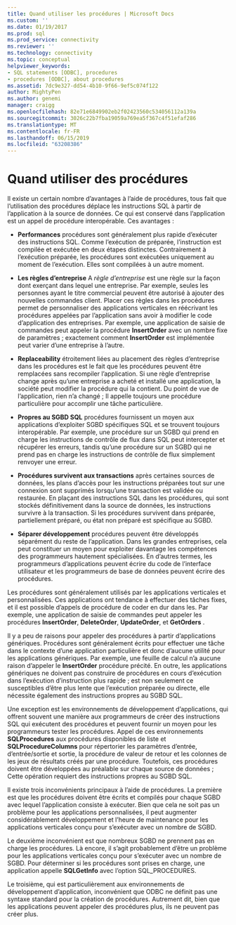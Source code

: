```yaml
---
title: Quand utiliser les procédures | Microsoft Docs
ms.custom: ''
ms.date: 01/19/2017
ms.prod: sql
ms.prod_service: connectivity
ms.reviewer: ''
ms.technology: connectivity
ms.topic: conceptual
helpviewer_keywords:
- SQL statements [ODBC], procedures
- procedures [ODBC], about procedures
ms.assetid: 7dc9e327-dd54-4b10-9f66-9ef5c074f122
author: MightyPen
ms.author: genemi
manager: craigg
ms.openlocfilehash: 82e71e6849902eb2f02423560c534056112a139a
ms.sourcegitcommit: 3026c22b7fba19059a769ea5f367c4f51efaf286
ms.translationtype: MT
ms.contentlocale: fr-FR
ms.lasthandoff: 06/15/2019
ms.locfileid: "63208386"
---
```

# <a name="when-to-use-procedures"></a>Quand utiliser des procédures
Il existe un certain nombre d’avantages à l’aide de procédures, tous fait que l’utilisation des procédures déplace les instructions SQL à partir de l’application à la source de données. Ce qui est conservé dans l’application est un appel de procédure interopérable. Ces avantages :  
  
-   **Performances** procédures sont généralement plus rapide d’exécuter des instructions SQL. Comme l’exécution de préparée, l’instruction est compilée et exécutée en deux étapes distinctes. Contrairement à l’exécution préparée, les procédures sont exécutées uniquement au moment de l’exécution. Elles sont compilées à un autre moment.  
  
-   **Les règles d’entreprise** A *règle d’entreprise* est une règle sur la façon dont exerçant dans lequel une entreprise. Par exemple, seules les personnes ayant le titre commercial peuvent être autorisé à ajouter des nouvelles commandes client. Placer ces règles dans les procédures permet de personnaliser des applications verticales en réécrivant les procédures appelées par l’application sans avoir à modifier le code d’application des entreprises. Par exemple, une application de saisie de commandes peut appeler la procédure **InsertOrder** avec un nombre fixe de paramètres ; exactement comment **InsertOrder** est implémentée peut varier d’une entreprise à l’autre.  
  
-   **Replaceability** étroitement liées au placement des règles d’entreprise dans les procédures est le fait que les procédures peuvent être remplacées sans recompiler l’application. Si une règle d’entreprise change après qu’une entreprise a acheté et installé une application, la société peut modifier la procédure qui la contient. Du point de vue de l’application, rien n’a changé ; Il appelle toujours une procédure particulière pour accomplir une tâche particulière.  
  
-   **Propres au SGBD SQL** procédures fournissent un moyen aux applications d’exploiter SGBD spécifiques SQL et se trouvent toujours interopérable. Par exemple, une procédure sur un SGBD qui prend en charge les instructions de contrôle de flux dans SQL peut intercepter et récupérer les erreurs, tandis qu’une procédure sur un SGBD qui ne prend pas en charge les instructions de contrôle de flux simplement renvoyer une erreur.  
  
-   **Procédures survivent aux transactions** après certaines sources de données, les plans d’accès pour les instructions préparées tout sur une connexion sont supprimés lorsqu’une transaction est validée ou restaurée. En plaçant des instructions SQL dans les procédures, qui sont stockés définitivement dans la source de données, les instructions survivre à la transaction. Si les procédures survivent dans préparée, partiellement préparé, ou état non préparé est spécifique au SGBD.  
  
-   **Séparer développement** procédures peuvent être développés séparément du reste de l’application. Dans les grandes entreprises, cela peut constituer un moyen pour exploiter davantage les compétences des programmeurs hautement spécialisées. En d’autres termes, les programmeurs d’applications peuvent écrire du code de l’interface utilisateur et les programmeurs de base de données peuvent écrire des procédures.  
  
 Les procédures sont généralement utilisés par les applications verticales et personnalisées. Ces applications ont tendance à effectuer des tâches fixes, et il est possible d’appels de procédure de coder en dur dans les. Par exemple, une application de saisie de commandes peut appeler les procédures **InsertOrder**, **DeleteOrder**, **UpdateOrder**, et **GetOrders** .  
  
 Il y a peu de raisons pour appeler des procédures à partir d’applications génériques. Procédures sont généralement écrits pour effectuer une tâche dans le contexte d’une application particulière et donc d’aucune utilité pour les applications génériques. Par exemple, une feuille de calcul n’a aucune raison d’appeler le **InsertOrder** procédure précité. En outre, les applications génériques ne doivent pas construire de procédures en cours d’exécution dans l’exécution d’instruction plus rapide ; est non seulement ce susceptibles d’être plus lente que l’exécution préparée ou directe, elle nécessite également des instructions propres au SGBD SQL.  
  
 Une exception est les environnements de développement d’applications, qui offrent souvent une manière aux programmeurs de créer des instructions SQL qui exécutent des procédures et peuvent fournir un moyen pour les programmeurs tester les procédures. Appel de ces environnements **SQLProcedures** aux procédures disponibles de liste et **SQLProcedureColumns** pour répertorier les paramètres d’entrée, d’entrée/sortie et sortie, la procédure de valeur de retour et les colonnes de les jeux de résultats créés par une procédure. Toutefois, ces procédures doivent être développées au préalable sur chaque source de données ; Cette opération requiert des instructions propres au SGBD SQL.  
  
 Il existe trois inconvénients principaux à l’aide de procédures. La première est que les procédures doivent être écrits et compilés pour chaque SGBD avec lequel l’application consiste à exécuter. Bien que cela ne soit pas un problème pour les applications personnalisées, il peut augmenter considérablement développement et l’heure de maintenance pour les applications verticales conçu pour s’exécuter avec un nombre de SGBD.  
  
 Le deuxième inconvénient est que nombreux SGBD ne prennent pas en charge les procédures. Là encore, il s’agit probablement d’être un problème pour les applications verticales conçu pour s’exécuter avec un nombre de SGBD. Pour déterminer si les procédures sont prises en charge, une application appelle **SQLGetInfo** avec l’option SQL_PROCEDURES.  
  
 Le troisième, qui est particulièrement aux environnements de développement d’application, inconvénient que ODBC ne définit pas une syntaxe standard pour la création de procédures. Autrement dit, bien que les applications peuvent appeler des procédures plus, ils ne peuvent pas créer plus.
